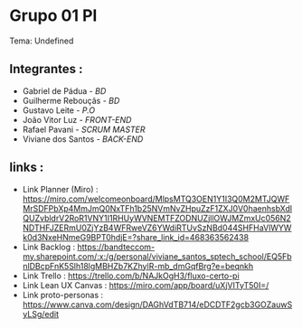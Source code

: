 # Grupo 01 PI

Tema: Undefined

## Integrantes : 

* Gabriel de Pádua - *BD*
* Guilherme Rebouçãs - *BD*
* Gustavo Leite - *P.O*
* João Vitor Luz - *FRONT-END*
* Rafael Pavani - *SCRUM MASTER*
* Viviane dos Santos - *BACK-END*

## links :

* Link Planner (Miro) : https://miro.com/welcomeonboard/MlpsMTQ3OEN1Y1I3Q0M2MTJQWFMrSDFPbXp4MmJmQ0NxTFh1b25NVmNvZHpuZzF1ZXJ0V0haenhsbXdlQUZvbldrV2RoR1VNY1I1RHUyWVNEMTFZODNUZjllOWJMZmxUc056N2NDTHFJZERmU0ZjYzB4WFRweVZ6YWdiRTUvSzNBd044SHFHaVlWYWk0d3NxeHNmeG9BPT0hdjE=?share_link_id=468363562438
* Link Backlog :
https://bandteccom-my.sharepoint.com/:x:/g/personal/viviane_santos_sptech_school/EQ5FbnlDBcpFnK5Slh18lgMBHZb7KZhylR-mb_dmGqfBrg?e=beqnkh
* Link Trello :
https://trello.com/b/NAJkOgH3/fluxo-certo-pi
* Link Lean UX Canvas :
https://miro.com/app/board/uXjVITyT50I=/
* Link proto-personas :
https://www.canva.com/design/DAGhVdTB714/eDCDTF2gcb3GOZauwSyLSg/edit


